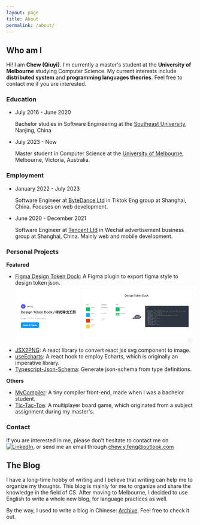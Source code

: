 ```yaml
---
layout: page
title: About
permalink: /about/
---
```


## Who am I

Hi! I am **Chew (Qiuyi)**. I'm currently a master's student at the **University of Melbourne** studying Computer Science. My current interests include **distributed system** and **programming languages theories**. Feel free to contact me if you are interested. 

### Education

- July 2016 - June 2020  

  Bachelor studies in Software Engineering at the [Southeast University], Nanjing, China 

- July 2023 - Now

  Master student in Computer Science at the [University of Melbourne], Melbourne, Victoria, Australia.

[Southeast University]:https://www.seu.edu.cn/english/
[University of Melbourne]:https://www.unimelb.edu.au/

### Employment

- January 2022 - July 2023

  Software Engineer at [ByteDance Ltd] in Tiktok Eng group at Shanghai, China. Focuses on web development. 

- June 2020 - December 2021
 
  Software Engineer at [Tencent Ltd] in Wechat advertisement business group at Shanghai, China. Mainly web and mobile development.

[Tencent Ltd]: https://www.tencent.com/en-us/
[ByteDance Ltd]:https://www.bytedance.com/en/

### Personal Projects

**Featured**
- [Figma Design Token Dock](https://github.com/ExcitedSpider/figma-design-token-dock): A Figma plugin to export figma style to design token json.
  ![Preview](/assets/images/20240302-figma-design-token-dock.png)
- [JSX2PNG](https://github.com/ExcitedSpider/jsx-to-png): A react library to convert react jsx svg component to image.
- [useEcharts](https://github.com/ExcitedSpider/qe-use-echarts): A react hook to employ Echarts, which is originally an imperative library.
- [Typescript-Json-Schema](https://github.com/ExcitedSpider/typescript-json-schema): Generate json-schema from type definitions.

**Others**
- [MyCompiler](https://github.com/ExcitedSpider/Compiler): A tiny compiler front-end, made when I was a bachelor student.
- [Tic-Tac-Toe](https://github.com/ExcitedSpider/Tic-Tac-Toe-Server): A multiplayer board game, which originated from a subject assignment during my master's.

### Contact

If you are interested in me, please don't hesitate to contact me on [![LinkedIn](https://img.shields.io/badge/linkedin-%230077B5.svg?style=for-the-badge&logo=linkedin&logoColor=white)](https://www.linkedin.com/in/qiuyi-feng-348968287), or send me an email through <chew.y.feng@outlook.com>

## The Blog

I have a long-time hobby of writing and I believe that writing can help me to organize my thoughts. This blog is mainly for me to organize and share the knowledge in the field of CS. After moving to Melbourne, I decided to use English to write a whole new blog, for language practices as well. 

By the way, I used to write a blog in Chinese: [Archive](Archive). Feel free to check it out.

[Archive]: https://excitedspider.github.io/archive.excitedspider.github.io/